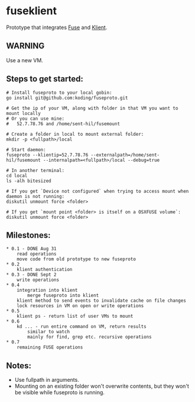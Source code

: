 # fuseklient

Prototype that integrates [Fuse](https://github.com/bazil/fuse) and [Klient](https://github.com/koding/klient).

## WARNING

  Use a new VM.

## Steps to get started:

    # Install fuseproto to your local gobin:
    go install git@github.com:koding/fuseproto.git

    # Get the ip of your VM, along with folder in that VM you want to mount locally
    # Or you can use mine:
    #   52.7.78.76 and /home/sent-hil/fusemount

    # Create a folder in local to mount external folder:
    mkdir -p <fullpath>/local

    # Start daemon:
    fuseproto --klientip=52.7.78.76 --externalpath=/home/sent-hil/fusemount --internalpath=<fullpath>/local --debug=true

    # In another terminal:
    cd local
    ls -alh bitesized

    # If you get `Device not configured` when trying to access mount when daemon is not running:
    diskutil unmount force <folder>

    # If you get `mount point <folder> is itself on a OSXFUSE volume`:
    diskutil unmount force <folder>

## Milestones:

    * 0.1 - DONE Aug 31
        read operations
        move code from old prototype to new fuseproto
    * 0.2
        klient authentication
    * 0.3 - DONE Sept 2
        write operations
    * 0.4
        integration into klient
            merge fuseproto into klient
        klient method to send events to invalidate cache on file changes
        lock resources in VM on open or write operations
    * 0.5
        klient ps - return list of user VMs to mount
    * 0.6
        kd ... - run entire command on VM, return results
            similar to watch
            mainly for find, grep etc. recursive operations
    * 0.7
        remaining FUSE operations

## Notes:

  * Use fullpath in arguments.
  * Mounting on an existing folder won't overwrite contents, but they won't be visible while fuseproto is running.
